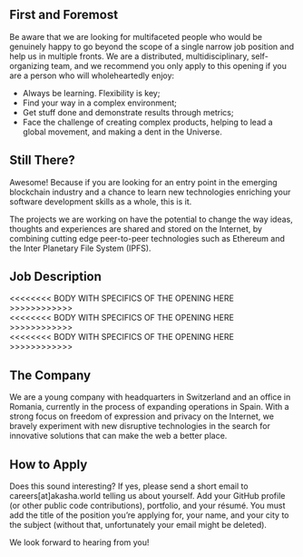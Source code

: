 ## First and Foremost

Be aware that we are looking for multifaceted people who would be genuinely happy to go beyond the scope of a single narrow job position and help us in multiple fronts. We are a distributed, multidisciplinary, self-organizing team, and we recommend you only apply to this opening if you are a person who will wholeheartedly enjoy:

- Always be learning. Flexibility is key; 
- Find your way in a complex environment;
- Get stuff done and demonstrate results through metrics;
- Face the challenge of creating complex products, helping to lead a global movement, and making a dent in the Universe.

## Still There?

Awesome! Because if you are looking for an entry point in the emerging blockchain industry and a chance to learn new technologies enriching your software development skills as a whole, this is it.

The projects we are working on have the potential to change the way ideas, thoughts and experiences are shared and stored on the Internet, by combining cutting edge peer-to-peer technologies such as Ethereum and the Inter Planetary File System (IPFS).

## Job Description

<<<<<<<< BODY WITH SPECIFICS OF THE OPENING HERE >>>>>>>>>>>>   
<<<<<<<< BODY WITH SPECIFICS OF THE OPENING HERE >>>>>>>>>>>>    
<<<<<<<< BODY WITH SPECIFICS OF THE OPENING HERE >>>>>>>>>>>>    

## The Company

We are a young company with headquarters in Switzerland and an office in Romania, currently in the process of expanding operations in Spain. With a strong focus on freedom of expression and privacy on the Internet, we bravely experiment with new disruptive technologies in the search for innovative solutions that can make the web a better place.  

## How to Apply

Does this sound interesting? If yes, please send a short email to careers[at]akasha.world telling us about yourself. Add your GitHub profile (or other public code contributions), portfolio, and your résumé. You must add the title of the position you’re applying for, your name, and your city to the subject (without that, unfortunately your email might be deleted). 

We look forward to hearing from you!



